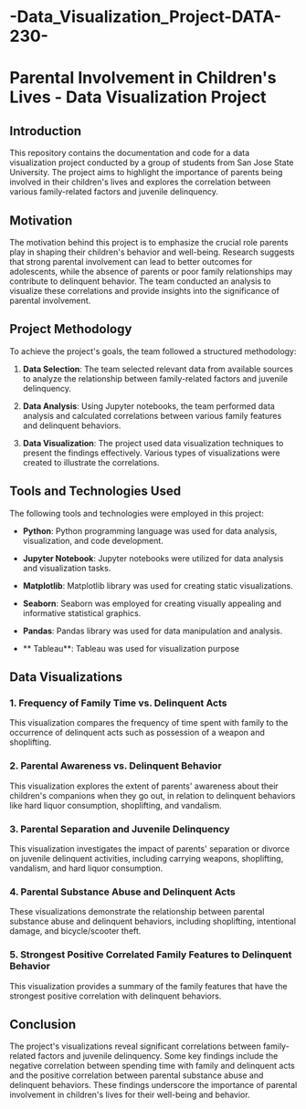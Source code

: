 # -Data_Visualization_Project-DATA-230-
# Parental Involvement in Children's Lives - Data Visualization Project

## Introduction

This repository contains the documentation and code for a data visualization project conducted by a group of students from San Jose State University. The project aims to highlight the importance of parents being involved in their children's lives and explores the correlation between various family-related factors and juvenile delinquency.

## Motivation

The motivation behind this project is to emphasize the crucial role parents play in shaping their children's behavior and well-being. Research suggests that strong parental involvement can lead to better outcomes for adolescents, while the absence of parents or poor family relationships may contribute to delinquent behavior. The team conducted an analysis to visualize these correlations and provide insights into the significance of parental involvement.

## Project Methodology

To achieve the project's goals, the team followed a structured methodology:

1. **Data Selection**: The team selected relevant data from available sources to analyze the relationship between family-related factors and juvenile delinquency.

2. **Data Analysis**: Using Jupyter notebooks, the team performed data analysis and calculated correlations between various family features and delinquent behaviors.

3. **Data Visualization**: The project used data visualization techniques to present the findings effectively. Various types of visualizations were created to illustrate the correlations.

## Tools and Technologies Used

The following tools and technologies were employed in this project:

- **Python**: Python programming language was used for data analysis, visualization, and code development.

- **Jupyter Notebook**: Jupyter notebooks were utilized for data analysis and visualization tasks.

- **Matplotlib**: Matplotlib library was used for creating static visualizations.

- **Seaborn**: Seaborn was employed for creating visually appealing and informative statistical graphics.

- **Pandas**: Pandas library was used for data manipulation and analysis.
- ** Tableau**: Tableau was used for visualization purpose

## Data Visualizations

### 1. Frequency of Family Time vs. Delinquent Acts

This visualization compares the frequency of time spent with family to the occurrence of delinquent acts such as possession of a weapon and shoplifting.

### 2. Parental Awareness vs. Delinquent Behavior

This visualization explores the extent of parents' awareness about their children's companions when they go out, in relation to delinquent behaviors like hard liquor consumption, shoplifting, and vandalism.

### 3. Parental Separation and Juvenile Delinquency

This visualization investigates the impact of parents' separation or divorce on juvenile delinquent activities, including carrying weapons, shoplifting, vandalism, and hard liquor consumption.

### 4. Parental Substance Abuse and Delinquent Acts

These visualizations demonstrate the relationship between parental substance abuse and delinquent behaviors, including shoplifting, intentional damage, and bicycle/scooter theft.

### 5. Strongest Positive Correlated Family Features to Delinquent Behavior

This visualization provides a summary of the family features that have the strongest positive correlation with delinquent behaviors.

## Conclusion

The project's visualizations reveal significant correlations between family-related factors and juvenile delinquency. Some key findings include the negative correlation between spending time with family and delinquent acts and the positive correlation between parental substance abuse and delinquent behaviors. These findings underscore the importance of parental involvement in children's lives for their well-being and behavior.
